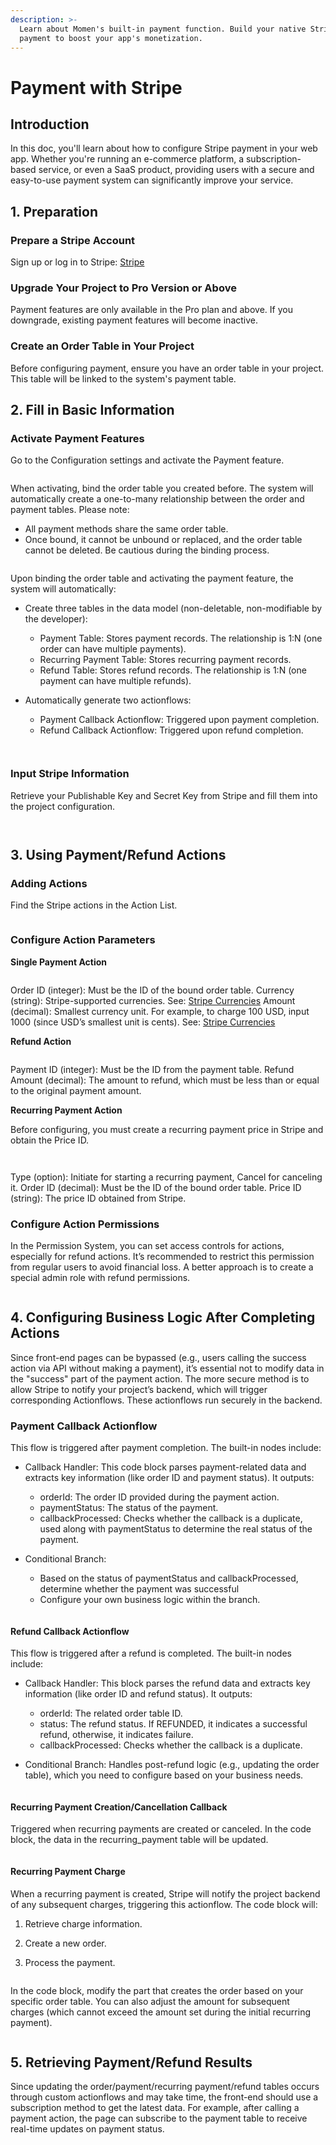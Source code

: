 ```yaml
---
description: >-
  Learn about Momen's built-in payment function. Build your native Stripe
  payment to boost your app's monetization.
---
```


# Payment with Stripe

## Introduction
In this doc, you'll learn about how to configure Stripe payment in your web app. Whether you're running an e-commerce platform, a subscription-based service, or even a SaaS product, providing users with a secure and easy-to-use payment system can significantly improve your service.

## 1. Preparation

### Prepare a Stripe Account

Sign up or log in to Stripe: [Stripe](https://stripe.com/)

### Upgrade Your Project to Pro Version or Above

Payment features are only available in the Pro plan and above. If you downgrade, existing payment features will become inactive.

### Create an Order Table in Your Project

Before configuring payment, ensure you have an order table in your project. This table will be linked to the system's payment table.

## 2. Fill in Basic Information

### Activate Payment Features

Go to the Configuration settings and activate the Payment feature.

<figure><img src="../../.gitbook/assets/stripe/stripe.jpeg" alt=""><figcaption></figcaption></figure>

When activating, bind the order table you created before. The system will automatically create a one-to-many relationship between the order and payment tables. Please note:

* All payment methods share the same order table.
* Once bound, it cannot be unbound or replaced, and the order table cannot be deleted. Be cautious during the binding process.

<figure><img src="../../.gitbook/assets/stripe/stripe2.jpeg" alt=""><figcaption></figcaption></figure>

Upon binding the order table and activating the payment feature, the system will automatically:

* Create three tables in the data model (non-deletable, non-modifiable by the developer):
  * Payment Table: Stores payment records. The relationship is 1:N (one order can have multiple payments).
  * Recurring Payment Table: Stores recurring payment records.
  * Refund Table: Stores refund records. The relationship is 1:N (one payment can have multiple refunds).
*   Automatically generate two actionflows:

    * Payment Callback Actionflow: Triggered upon payment completion.
    * Refund Callback Actionflow: Triggered upon refund completion.

    <figure><img src="../../.gitbook/assets/stripe/stripe3.jpeg" alt=""><figcaption></figcaption></figure>

    <figure><img src="../../.gitbook/assets/stripe/stripe4.jpeg" alt=""><figcaption></figcaption></figure>

### Input Stripe Information

Retrieve your Publishable Key and Secret Key from Stripe and fill them into the project configuration.

<figure><img src="../../.gitbook/assets/stripe/stripe5.jpeg" alt=""><figcaption></figcaption></figure>

<figure><img src="../../.gitbook/assets/stripe/stripe6.jpeg" alt=""><figcaption></figcaption></figure>

## 3. Using Payment/Refund Actions

### Adding Actions

Find the Stripe actions in the Action List.

<figure><img src="../../.gitbook/assets/stripe/stripe7.jpeg" alt=""><figcaption></figcaption></figure>

### Configure Action Parameters

**Single Payment Action**

<figure><img src="../../.gitbook/assets/stripe/stripe8.jpeg" alt=""><figcaption></figcaption></figure>

Order ID (integer): Must be the ID of the bound order table. Currency (string): Stripe-supported currencies. See: [Stripe Currencies](https://docs.stripe.com/currencies#supported-payment-methods) Amount (decimal): Smallest currency unit. For example, to charge 100 USD, input 1000 (since USD’s smallest unit is cents). See: [Stripe Currencies](https://docs.stripe.com/currencies#supported-payment-methods)

**Refund Action**

<figure><img src="../../.gitbook/assets/stripe/stripe9.jpeg" alt=""><figcaption></figcaption></figure>

Payment ID (integer): Must be the ID from the payment table. Refund Amount (decimal): The amount to refund, which must be less than or equal to the original payment amount.

**Recurring Payment Action**

Before configuring, you must create a recurring payment price in Stripe and obtain the Price ID.

<figure><img src="../../.gitbook/assets/stripe/stripe10.jpeg" alt=""><figcaption></figcaption></figure>

<figure><img src="../../.gitbook/assets/stripe/stripe11.jpeg" alt=""><figcaption></figcaption></figure>

Type (option): Initiate for starting a recurring payment, Cancel for canceling it. Order ID (decimal): Must be the ID of the bound order table. Price ID (string): The price ID obtained from Stripe.

### Configure Action Permissions

In the Permission System, you can set access controls for actions, especially for refund actions. It’s recommended to restrict this permission from regular users to avoid financial loss. A better approach is to create a special admin role with refund permissions.

<figure><img src="../../.gitbook/assets/stripe/stripe12.jpeg" alt=""><figcaption></figcaption></figure>

## 4. Configuring Business Logic After Completing Actions

Since front-end pages can be bypassed (e.g., users calling the success action via API without making a payment), it’s essential not to modify data in the "success" part of the payment action. The more secure method is to allow Stripe to notify your project’s backend, which will trigger corresponding Actionflows. These actionflows run securely in the backend.

### Payment Callback Actionflow

This flow is triggered after payment completion. The built-in nodes include:

* Callback Handler: This code block parses payment-related data and extracts key information (like order ID and payment status). It outputs:
  * orderId: The order ID provided during the payment action.
  * paymentStatus: The status of the payment.
  * callbackProcessed: Checks whether the callback is a duplicate, used along with paymentStatus to determine the real status of the payment.
*   Conditional Branch:

    * Based on the status of paymentStatus and callbackProcessed, determine whether the payment was successful
    * Configure your own business logic within the branch.

    <figure><img src="../../.gitbook/assets/stripe/stripe13.jpeg" alt=""><figcaption></figcaption></figure>

#### Refund Callback Actionflow

This flow is triggered after a refund is completed. The built-in nodes include:

* Callback Handler: This block parses the refund data and extracts key information (like order ID and refund status). It outputs:
  * orderId: The related order table ID.
  * status: The refund status. If REFUNDED, it indicates a successful refund, otherwise, it indicates failure.
  * callbackProcessed: Checks whether the callback is a duplicate.
*   Conditional Branch: Handles post-refund logic (e.g., updating the order table), which you need to configure based on your business needs.

    <figure><img src="../../.gitbook/assets/stripe/stripe14.jpeg" alt=""><figcaption></figcaption></figure>

#### Recurring Payment Creation/Cancellation Callback

Triggered when recurring payments are created or canceled. In the code block, the data in the recurring\_payment table will be updated.

<figure><img src="../../.gitbook/assets/stripe/stripe15.jpeg" alt=""><figcaption></figcaption></figure>

#### Recurring Payment Charge

When a recurring payment is created, Stripe will notify the project backend of any subsequent charges, triggering this actionflow. The code block will:

1. Retrieve charge information.
2. Create a new order.
3.  Process the payment.

    <figure><img src="../../.gitbook/assets/stripe/stripe16.jpeg" alt=""><figcaption></figcaption></figure>

In the code block, modify the part that creates the order based on your specific order table. You can also adjust the amount for subsequent charges (which cannot exceed the amount set during the initial recurring payment).

<figure><img src="../../.gitbook/assets/stripe/stripe17.jpeg" alt=""><figcaption></figcaption></figure>

## 5. Retrieving Payment/Refund Results

Since updating the order/payment/recurring payment/refund tables occurs through custom actionflows and may take time, the front-end should use a subscription method to get the latest data. For example, after calling a payment action, the page can subscribe to the payment table to receive real-time updates on payment status.

<figure><img src="../../.gitbook/assets/stripe/stripe18.jpeg" alt=""><figcaption></figcaption></figure>

